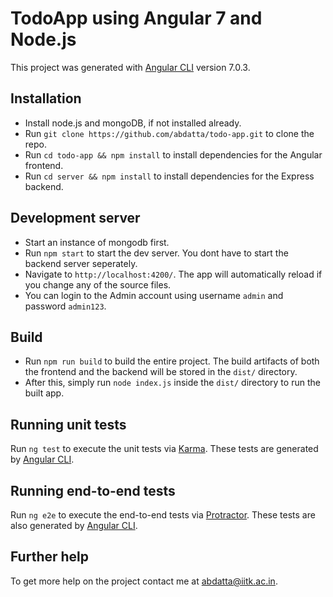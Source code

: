 # TodoApp using Angular 7 and Node.js

This project was generated with [Angular CLI](https://github.com/angular/angular-cli) version 7.0.3.

## Installation

- Install node.js and mongoDB, if not installed already.
- Run `git clone https://github.com/abdatta/todo-app.git` to clone the repo.
- Run `cd todo-app && npm install` to install dependencies for the Angular frontend.
- Run `cd server && npm install` to install dependencies for the Express backend.

## Development server

- Start an instance of mongodb first.
- Run `npm start` to start the dev server. You dont have to start the backend server seperately.
- Navigate to `http://localhost:4200/`. The app will automatically reload if you change any of the source files.
- You can login to the Admin account using username `admin` and password `admin123`.

## Build

- Run `npm run build` to build the entire project. The build artifacts of both the frontend and the backend will be stored in the `dist/` directory.
- After this, simply run `node index.js` inside the `dist/` directory to run the built app.

## Running unit tests

Run `ng test` to execute the unit tests via [Karma](https://karma-runner.github.io). These tests are generated by [Angular CLI](https://github.com/angular/angular-cli).

## Running end-to-end tests

Run `ng e2e` to execute the end-to-end tests via [Protractor](http://www.protractortest.org/). These tests are also generated by [Angular CLI](https://github.com/angular/angular-cli).

## Further help

To get more help on the project contact me at abdatta@iitk.ac.in.
